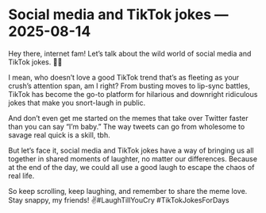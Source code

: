 # Social media and TikTok jokes — 2025-08-14

Hey there, internet fam! Let’s talk about the wild world of social media and TikTok jokes. 🤪📱

I mean, who doesn’t love a good TikTok trend that’s as fleeting as your crush’s attention span, am I right? From busting moves to lip-sync battles, TikTok has become the go-to platform for hilarious and downright ridiculous jokes that make you snort-laugh in public.

And don’t even get me started on the memes that take over Twitter faster than you can say “I’m baby.” The way tweets can go from wholesome to savage real quick is a skill, tbh.

But let’s face it, social media and TikTok jokes have a way of bringing us all together in shared moments of laughter, no matter our differences. Because at the end of the day, we could all use a good laugh to escape the chaos of real life.

So keep scrolling, keep laughing, and remember to share the meme love. Stay snappy, my friends! ✌️#LaughTillYouCry #TikTokJokesForDays